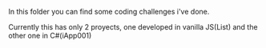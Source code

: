 In this folder you can find some coding challenges i've done.

Currently this has only 2 proyects, one developed in vanilla JS(List) and the other one in C#(iApp001)
